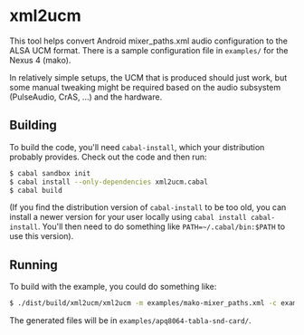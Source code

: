 # xml2ucm

This tool helps convert Android mixer_paths.xml audio configuration to the ALSA
UCM format. There is a sample configuration file in ```examples/``` for the
Nexus 4 (mako).

In relatively simple setups, the UCM that is produced should just work, but
some manual tweaking might be required based on the audio subsystem
(PulseAudio, CrAS, ...) and the hardware.

## Building

To build the code, you'll need ```cabal-install```, which your distribution
probably provides. Check out the code and then run:

```sh
$ cabal sandbox init
$ cabal install --only-dependencies xml2ucm.cabal
$ cabal build
```

(If you find the distribution version of ```cabal-install``` to be too old, you
can install a newer version for your user locally using
```cabal install cabal-install```. You'll then need to do something like
```PATH=~/.cabal/bin:$PATH``` to use this version).

## Running

To build with the example, you could do something like:

```sh
$ ./dist/build/xml2ucm/xml2ucm -m examples/mako-mixer_paths.xml -c examples/mako-config.xml -o examples
```

The generated files will be in ```examples/apq8064-tabla-snd-card/```.
